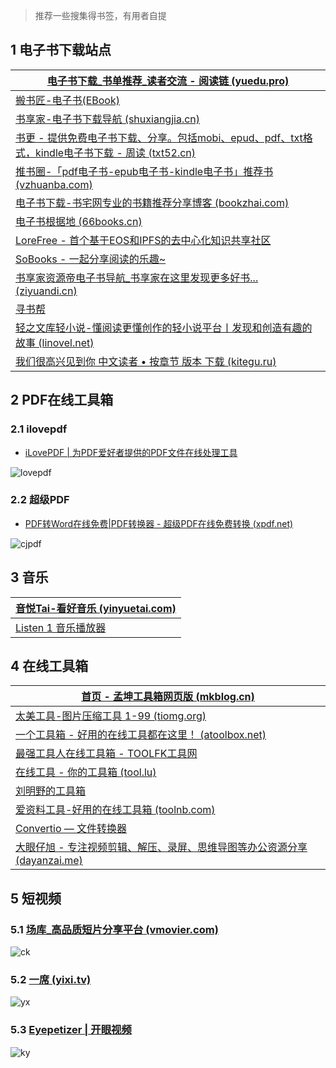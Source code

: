 > 推荐一些搜集得书签，有用者自提

## 1 电子书下载站点

| [电子书下载_书单推荐_读者交流 - 阅读链 (yuedu.pro)](https://www.yuedu.pro/) |
| ------------------------------------------------------------ |
| [搬书匠-电子书(EBook)](http://www.banshujiang.cn/)           |
| [书享家-电子书下载导航 (shuxiangjia.cn)](https://shuxiangjia.cn/) |
| [书更 - 提供免费电子书下载、分享。包括mobi、epud、pdf、txt格式，kindle电子书下载 - 周读 (txt52.cn)](http://www.txt52.cn/) |
| [推书圈-「pdf电子书-epub电子书-kindle电子书」推荐书 (vzhuanba.com)](http://www.vzhuanba.com/) |
| [电子书下载-书宅网专业的书籍推荐分享博客 (bookzhai.com)](https://bookzhai.com/) |
| [电子书根据地 (66books.cn)](http://www.66books.cn/)          |
| [LoreFree - 首个基于EOS和IPFS的去中心化知识共享社区](https://lorefree.com/) |
| [SoBooks - 一起分享阅读的乐趣~](https://sobooks.cc/)         |
| [书享家资源帝电子书导航_书享家在这里发现更多好书... (ziyuandi.cn)](http://shu.ziyuandi.cn/) |
| [寻书帮](http://www.chendianrong.com/)                       |
| [轻之文库轻小说-懂阅读更懂创作的轻小说平台丨发现和创造有趣的故事 (linovel.net)](https://www.linovel.net/) |
| [我们很高兴见到你 中文读者 • 按章节 版本 下载 (kitegu.ru)](http://zhongwen-duzhe.kitegu.ru/) |

## 2 PDF在线工具箱

### 2.1 ilovepdf

- [iLovePDF | 为PDF爱好者提供的PDF文件在线处理工具](https://www.ilovepdf.com/zh-cn)

![lovepdf](https://gitee.com/er-huomeng/l-img/raw/master/lovepdf.png)

### 2.2 超级PDF

- [PDF转Word在线免费|PDF转换器 - 超级PDF在线免费转换 (xpdf.net)](https://xpdf.net/)

![cjpdf](https://gitee.com/er-huomeng/l-img/raw/master/cjpdf.png)

## 3 音乐

| [音悦Tai-看好音乐 (yinyuetai.com)](https://www.yinyuetai.com/) |
| ------------------------------------------------------------ |
| [Listen 1 音乐播放器](http://listen1.github.io/listen1/)     |

## 4 在线工具箱

| [首页 - 孟坤工具箱网页版 (mkblog.cn)](http://tool.mkblog.cn/) |
| ------------------------------------------------------------ |
| [太美工具-图片压缩工具 1-99 (tiomg.org)](https://tiomg.org/#more-tools) |
| [一个工具箱 - 好用的在线工具都在这里！ (atoolbox.net)](http://www.atoolbox.net/) |
| [最强工具人在线工具箱 - TOOLFK工具网](https://www.toolfk.com/) |
| [在线工具 - 你的工具箱 (tool.lu)](https://tool.lu/)          |
| [刘明野的工具箱](http://tool.liumingye.cn/)                  |
| [爱资料工具-好用的在线工具箱 (toolnb.com)](https://www.toolnb.com/) |
| [Convertio — 文件转换器](https://convertio.co/zh/)           |
| [大眼仔旭 - 专注视频剪辑、解压、录屏、思维导图等办公资源分享 (dayanzai.me)](http://www.dayanzai.me/) |

## 5 短视频

### 5.1 [场库_高品质短片分享平台 (vmovier.com)](https://www.vmovier.com/)

![ck](https://gitee.com/er-huomeng/l-img/raw/master/ck.png)

### 5.2 [一席 (yixi.tv)](https://yixi.tv/#/home)

![yx](https://gitee.com/er-huomeng/l-img/raw/master/yx.png)

### 5.3 [Eyepetizer | 开眼视频](https://home.eyepetizer.net/)

![ky](https://gitee.com/er-huomeng/l-img/raw/master/ky.png)

